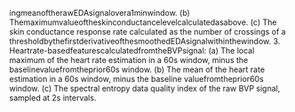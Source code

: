 ingmeanoftherawEDAsignalovera1minwindow.
(b) Themaximumvalueoftheskinconductancelevelcalculatedasabove.
(c) The skin conductance response rate calculated as the number of crossings of a
thresholdbythefirstderivativeofthesmoothedEDAsignalwithinthewindow.
3. Heartrate-basedfeaturescalculatedfromtheBVPsignal:
(a) The local maximum of the heart rate estimation in a 60s window, minus the
baselinevaluefromtheprior60s window.
(b) The mean of the heart rate estimation in a 60s window, minus the baseline
valuefromtheprior60s window.
(c) The spectral entropy data quality index of the raw BVP signal, sampled at 2s
intervals.